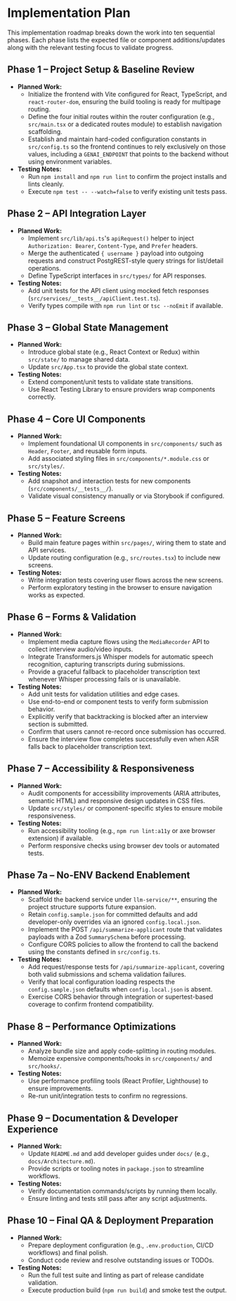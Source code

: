 # Implementation Plan

This implementation roadmap breaks down the work into ten sequential phases. Each phase lists the expected file or component additions/updates along with the relevant testing focus to validate progress.

## Phase 1 – Project Setup & Baseline Review
- **Planned Work:**
  - Initialize the frontend with Vite configured for React, TypeScript, and `react-router-dom`, ensuring the build tooling is ready for multipage routing.
  - Define the four initial routes within the router configuration (e.g., `src/main.tsx` or a dedicated routes module) to establish navigation scaffolding.
  - Establish and maintain hard-coded configuration constants in `src/config.ts` so the frontend continues to rely exclusively on those values, including a `GENAI_ENDPOINT` that points to the backend without using environment variables.
- **Testing Notes:**
  - Run `npm install` and `npm run lint` to confirm the project installs and lints cleanly.
  - Execute `npm test -- --watch=false` to verify existing unit tests pass.

## Phase 2 – API Integration Layer
- **Planned Work:**
  - Implement `src/lib/api.ts`'s `apiRequest()` helper to inject `Authorization: Bearer`, `Content-Type`, and `Prefer` headers.
  - Merge the authenticated `{ username }` payload into outgoing requests and construct PostgREST-style query strings for list/detail operations.
  - Define TypeScript interfaces in `src/types/` for API responses.
- **Testing Notes:**
  - Add unit tests for the API client using mocked fetch responses (`src/services/__tests__/apiClient.test.ts`).
  - Verify types compile with `npm run lint` or `tsc --noEmit` if available.

## Phase 3 – Global State Management
- **Planned Work:**
  - Introduce global state (e.g., React Context or Redux) within `src/state/` to manage shared data.
  - Update `src/App.tsx` to provide the global state context.
- **Testing Notes:**
  - Extend component/unit tests to validate state transitions.
  - Use React Testing Library to ensure providers wrap components correctly.

## Phase 4 – Core UI Components
- **Planned Work:**
  - Implement foundational UI components in `src/components/` such as `Header`, `Footer`, and reusable form inputs.
  - Add associated styling files in `src/components/*.module.css` or `src/styles/`.
- **Testing Notes:**
  - Add snapshot and interaction tests for new components (`src/components/__tests__/`).
  - Validate visual consistency manually or via Storybook if configured.

## Phase 5 – Feature Screens
- **Planned Work:**
  - Build main feature pages within `src/pages/`, wiring them to state and API services.
  - Update routing configuration (e.g., `src/routes.tsx`) to include new screens.
- **Testing Notes:**
  - Write integration tests covering user flows across the new screens.
  - Perform exploratory testing in the browser to ensure navigation works as expected.

## Phase 6 – Forms & Validation
- **Planned Work:**
  - Implement media capture flows using the `MediaRecorder` API to collect interview audio/video inputs.
  - Integrate Transformers.js Whisper models for automatic speech recognition, capturing transcripts during submissions.
  - Provide a graceful fallback to placeholder transcription text whenever Whisper processing fails or is unavailable.
- **Testing Notes:**
  - Add unit tests for validation utilities and edge cases.
  - Use end-to-end or component tests to verify form submission behavior.
  - Explicitly verify that backtracking is blocked after an interview section is submitted.
  - Confirm that users cannot re-record once submission has occurred.
  - Ensure the interview flow completes successfully even when ASR falls back to placeholder transcription text.

## Phase 7 – Accessibility & Responsiveness
- **Planned Work:**
  - Audit components for accessibility improvements (ARIA attributes, semantic HTML) and responsive design updates in CSS files.
  - Update `src/styles/` or component-specific styles to ensure mobile responsiveness.
- **Testing Notes:**
  - Run accessibility tooling (e.g., `npm run lint:a11y` or axe browser extension) if available.
  - Perform responsive checks using browser dev tools or automated tests.

## Phase 7a – No-ENV Backend Enablement
- **Planned Work:**
  - Scaffold the backend service under `llm-service/**`, ensuring the project structure supports future expansion.
  - Retain `config.sample.json` for committed defaults and add developer-only overrides via an ignored `config.local.json`.
  - Implement the POST `/api/summarize-applicant` route that validates payloads with a Zod `SummarySchema` before processing.
  - Configure CORS policies to allow the frontend to call the backend using the constants defined in `src/config.ts`.
- **Testing Notes:**
  - Add request/response tests for `/api/summarize-applicant`, covering both valid submissions and schema validation failures.
  - Verify that local configuration loading respects the `config.sample.json` defaults when `config.local.json` is absent.
  - Exercise CORS behavior through integration or supertest-based coverage to confirm frontend compatibility.

## Phase 8 – Performance Optimizations
- **Planned Work:**
  - Analyze bundle size and apply code-splitting in routing modules.
  - Memoize expensive components/hooks in `src/components/` and `src/hooks/`.
- **Testing Notes:**
  - Use performance profiling tools (React Profiler, Lighthouse) to ensure improvements.
  - Re-run unit/integration tests to confirm no regressions.

## Phase 9 – Documentation & Developer Experience
- **Planned Work:**
  - Update `README.md` and add developer guides under `docs/` (e.g., `docs/Architecture.md`).
  - Provide scripts or tooling notes in `package.json` to streamline workflows.
- **Testing Notes:**
  - Verify documentation commands/scripts by running them locally.
  - Ensure linting and tests still pass after any script adjustments.

## Phase 10 – Final QA & Deployment Preparation
- **Planned Work:**
  - Prepare deployment configuration (e.g., `.env.production`, CI/CD workflows) and final polish.
  - Conduct code review and resolve outstanding issues or TODOs.
- **Testing Notes:**
  - Run the full test suite and linting as part of release candidate validation.
  - Execute production build (`npm run build`) and smoke test the output.
